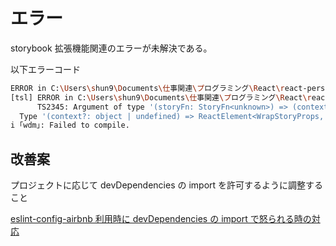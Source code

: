 # エラー

storybook 拡張機能関連のエラーが未解決である。

以下エラーコード

```Bash
ERROR in C:\Users\shun9\Documents\仕事関連\プログラミング\React\react-personal-data-management-todo-web-app\src\component\Example\index.stories.tsx
[tsl] ERROR in C:\Users\shun9\Documents\仕事関連\プログラミング\React\react-personal-data-management-todo-web-app\src\component\Example\index.stories.tsx(15,17)
      TS2345: Argument of type '(storyFn: StoryFn<unknown>) => (context?: object | undefined) => ReactElement<WrapStoryProps, string | ((props: any) => ReactElement<any, string | ... | (new (props: any) => Component<any, any, any>)> | null) | (new (props: any) => Component<...>)>' is not assignable to parameter of type 'DecoratorFunction<StoryFnReactReturnType>'.
  Type '(context?: object | undefined) => ReactElement<WrapStoryProps, string | ((props: any) => ReactElement<any, string | ... | (new (props: any) => Component<any, any, any>)> | null) | (new (props: any) => Component<...>)>' is missing the following properties from type 'ReactElement<unknown, string | ((props: any) => ReactElement<any, string | ... | (new (props: any) => Component<any, any, any>)> | null) | (new (props: any) => Component<any, any, any>)>': type, props, key
i ｢wdm｣: Failed to compile.
```

## 改善案

プロジェクトに応じて devDependencies の import を許可するように調整すること

[eslint-config-airbnb 利用時に devDependencies の import で怒られる時の対応](https://qiita.com/pirosikick/items/0a7e85b3d347e77c0df1)

